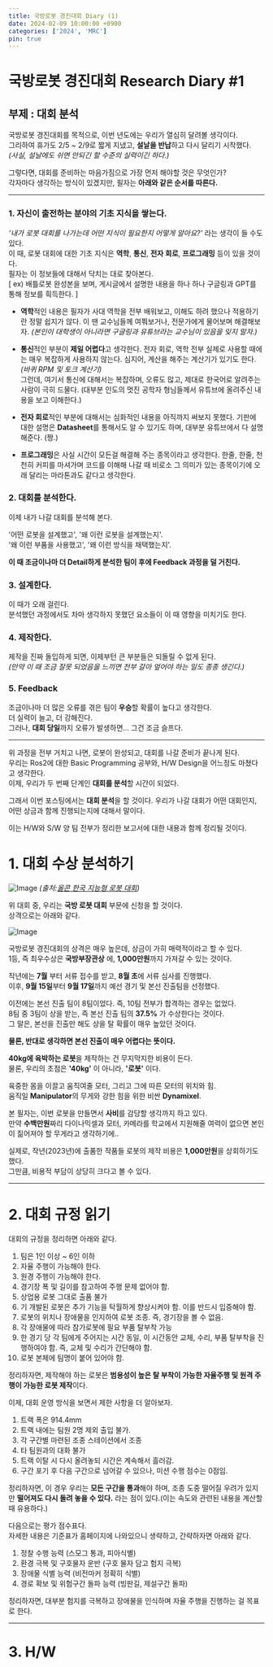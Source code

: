 ```yaml
---
title: 국방로봇 경진대회 Diary (1)
date: 2024-02-09 10:00:00 +0900
categories: ['2024', 'MRC']
pin: true
---
```


# 국방로봇 경진대회 Research Diary #1
## 부제 : 대회 분석

국방로봇 경진대회를 목적으로, 이번 년도에는 우리가 열심히 달려볼 생각이다.  
그리하여 휴가도 2/5 ~ 2/9로 짧게 지냈고, **설날을 반납**하고 다시 달리기 시작했다.  
*(사실, 설날에도 쉬면 안되긴 할 수준의 실력이긴 하다.)*  
  
그렇다면, 대회를 준비하는 마음가짐으로 가장 먼저 해야할 것은 무엇인가?  
각자마다 생각하는 방식이 있겠지만, 필자는 **아래와 같은 순서를 따른다.**  
  
___  

### 1. 자신이 출전하는 분야의 **기초 지식**을 쌓는다.

*'내가 로봇 대회를 나가는데 어떤 지식이 필요한지 어떻게 알아요?'* 라는 생각이 들 수도 있다.  
이 때, 로봇 대회에 대한 기초 지식은 **역학**, **통신**, **전자 회로**, **프로그래밍** 등이 있을 것이다.  
필자는 이 정보들에 대해서 닥치는 대로 찾아본다.  
[ ex) 배틀로봇 완성본을 보며, 게시글에서 설명한 내용을 하나 하나 구글링과 GPT를 통해 정보를 흭득한다. ]  


- **역학**적인 내용은 필자가 사대 역학을 전부 배워보고, 이해도 하려 했으나 적용하기란 정말 쉽지가 않다. 이 땐 교수님들께 여쭤보거나, 전문가에게 물어보며 해결해보자. *(본인이 대학생이 아니라면 구글링과 유튜브라는 교수님이 있음을 잊지 말자.)*  
  
- **통신**적인 부분이 **제일 어렵다**고 생각한다. 전자 회로, 역학 전부 실제로 사용할 때에는 매우 복잡하게 사용하지 않는다. 심지어, 계산을 해주는 계산기가 있기도 한다. *(바퀴 RPM 및 토크 계산기)*  
  그런데, 여기서 통신에 대해서는 복잡하며, 오류도 많고, 제대로 한국어로 알려주는 사람이 극히 드물다. (대부분 인도의 멋진 공학자 형님들께서 유튜브에 올려주신 내용을 보고 이해한다.)
  
- **전자 회로**적인 부분에 대해서는 심화적인 내용을 아직까지 써보지 못했다. 기판에 대한 설명은 **Datasheet**를 통해서도 알 수 있기도 하며, 대부분 유튜브에서 다 설명해준다. (짱.)
  
- **프로그래밍**은 사실 시간이 모든걸 해결해 주는 종목이라고 생각한다. 한줄, 한줄, 천천히 커피를 마셔가며 코드를 이해해 나갈 때 비로소 그 의미가 있는 종목이기에 오래 달리는 마라톤과도 같다고 생각한다.

### 2. 대회를 분석한다.

이제 내가 나갈 대회를 분석해 본다.  

'어떤 로봇을 설계했고', '왜 이런 로봇을 설계했는지'.  
'왜 이런 부품을 사용했고', '왜 이런 방식을 채택했는지'.  

**이 때 조금이나마 더 Detail하게 분석한 팀이 후에 Feedback 과정을 덜 거친다.**  

### 3. 설계한다.  

이 때가 오래 걸린다.  
분석했던 과정에서도 차마 생각하지 못했던 요소들이 이 때 영향을 미치기도 한다.  
### 4. 제작한다.
  
제작을 진짜 돌입하게 되면, 이제부턴 큰 부분들은 되돌릴 수 없게 된다.  
*(만약 이 때 조금 잘못 되었음을 느끼면 전부 갈아 엎어야 하는 일도 종종 생긴다.)*
### 5. Feedback  
  
조금이나마 더 많은 오류를 겪은 팀이 **우승**할 확률이 높다고 생각한다.  
더 실력이 늘고, 더 강해진다.  
그러나, **대회 당일**까지 오류가 발생하면... 그건 조금 슬프다.  
  
___  

위 과정을 전부 거치고 나면, 로봇이 완성되고, 대회를 나갈 준비가 끝나게 된다.  
우리는 Ros2에 대한 Basic Programming 공부와, H/W Design을 어느정도 마쳤다고 생각한다.  
이제, 우리가 두 번째 단계인 **대회를 분석**할 시간이 되었다.  
  
그래서 이번 포스팅에서는 **대회 분석**을 할 것이다.
우리가 나갈 대회가 어떤 대회인지, 어떤 상금과 함께 진행되는지에 대해서 말이다.  
  
이는 H/W와 S/W 양 팀 전부가 정리한 보고서에 대한 내용과 함께 정리될 것이다.  

# 1. 대회 수상 분석하기

![Image](/posts/analysis1.png)
*(출처:[올콘 한국 지능형 로봇 대회](https://www.all-con.co.kr/view/contest/501755))*

위 대회 중, 우리는 **국방 로봇 대회** 부문에 신청을 할 것이다.  
상격으로는 아래와 같다.  

![Image](/posts/analysis2.png)

국방로봇 경진대회의 상격은 매우 높은데, 상금이 가히 매력적이라고 할 수 있다.  
1등, 즉 최우수상은 **국방부장관상** 에, **1,000만원**까지 가져갈 수 있는 것이다.  
  
작년에는 **7월** 부터 서류 접수를 받고, **8월 초**에 서류 심사를 진행했다.  
이후, **9월 15일**부터 **9월 17일**까지 예선 경기 및 본선 진출팀을 선정했다.  
  
이전에는 본선 진출 팀이 8팀이었다. 즉, 10팀 전부가 합격하는 경우는 없었다.  
8팀 중 3팀이 상을 받는, 즉 본선 진출 팀의 **37.5%** 가 수상한다는 것이다.  
그 말은, 본선을 진출만 해도 상을 탈 확률이 매우 높았던 것이다.  
  
**물론, 반대로 생각하면 본선 진출이 매우 어렵다는 뜻이다.**  
  
**40kg에 육박하는 로봇**을 제작하는 건 무지막지한 비용이 든다.  
물론, 우리의 초점은 **'40kg'** 이 아니라, **'로봇'** 이다.  
  
육중한 몸을 이끌고 움직여줄 모터, 그리고 그에 따른 모터의 위치와 힘.  
움직일 **Manipulator**의 무게와 강한 힘을 위한 비싼 **Dynamixel**.  
  
본 필자는, 이번 로봇을 만들면서 **사비**를 감당할 생각까지 하고 있다.  
만약 **수백만원**짜리 다이나믹셀과 모터, 카메라를 학교에서 지원해줄 여력이 없으면 본인이 짊어져야 할 무게라고 생각하기에..  
  
실제로, 작년(2023년)에 출품한 작품들 로봇의 제작 비용은 **1,000만원**을 상회하기도 했다.  
그만큼, 비용적 부담이 상당히 크다고 볼 수 있다.  

___  

# 2. 대회 규정 읽기

대회의 규정을 정리하면 아래와 같다.  

1. 팀은 1인 이상 ~ 6인 이하  
2. 자율 주행이 가능해야 한다.  
3. 원경 주행이 가능해야 한다.  
4. 경기장 폭 및 길이를 참고하여 주행 문제 없어야 함.
5. 상업용 로봇 그대로 출품 불가
6. 기 개발된 로봇은 추가 기능을 탁월하게 향상시켜야 함. 이를 반드시 입증해야 함.
7. 로봇의 위치나 장애물을 인지하여 로봇 조종. 즉, 경기장을 볼 수 없음.
8. 각 장애물에 따라 참가로봇에 필요 부품 탈부착 가능
9. 한 경기 당 각 팀에게 주어지는 시간 동일, 이 시간동안 교체, 수리, 부품 탈부착을 진행하여야 함. 즉, 교체 및 수리가 간단해야 함.
10. 로봇 본체에 팀명이 붙어 있어야 함.

정리하자면, 제작해야 하는 로봇은 **범용성이 높은 탈 부착이 가능한 자율주행 및 원격 주행이 가능한 로봇 제작**이다.

이제, 대회 운영 방식을 보면서 제한 사항을 더 알아보자.

1. 트랙 폭은 914.4mm
2. 트랙 내에는 팀원 2명 제외 출입 불가.
3. 각 구간별 마련된 조종 스테이션에서 조종
4. 타 팀원과의 대화 불가
5. 트랙 이탈 시 다시 올려놓되 시간은 계속해서 흘러감.
6. 구간 포기 후 다음 구간으로 넘어갈 수 있으나, 미션 수행 점수는 0점임.

정리하자면, 이 경우 우리는 **모든 구간을 통과**해야 하며, 조종 도중 떨어질 우려가 있지만 **떨어져도 다시 돌려 놓을 수 있다.**  라는 점이 있다.(이는 속도와 관련된 내용을 계산할 때 유용하다.)  

다음으로는 평가 점수표다.  
자세한 내용은 기준표가 홈페이지에 나와있으니 생략하고, 간략하자면 아래와 같다.  

1. 정찰 수행 능력 (스모그 통과, 피아식별)
2. 환경 극복 및 구호물자 운반 (구호 물자 담고 험지 극복)
3. 장애물 식별 능력 (비전마커 정확히 식별)
4. 경로 확보 및 위험구간 돌파 능력 (빙판길, 제설구간 돌파)

정리하자면, 대부분 험지를 극복하고 장애물을 인식하며 자율 주행을 진행하는 걸 목표로 한다.  


___  

# 3. H/W  


